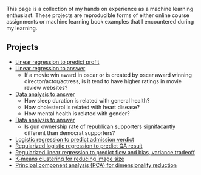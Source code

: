 This page is a collection of my hands on experience as a machine learning enthusiast. These projects are reproducible forms of either online course assignments or machine learning book examples that I encountered during my learning.
## Projects

* [Linear regression to predict profit](./LinearRegression/PredictProfit/predict_profit.html)
* [Linear regression to answer](./LinearRegression/PredictRating/predict_rating.html)
   * If a movie win award in oscar or is created by oscar award winning director/actor/actress, is it tend to have higher ratings     in movie review websites?
* [Data analysis to answer](./DataAnalysis/CorrelationAnalysis/health_data_analysis.html)
  * How sleep duration is related with general health?
  * How cholesterol is related with heart disease?
  * How mental health is related with gender?
* [Data analysis to answer](./DataAnalysis/StasticalInference/statistical_inference.html)
  * Is gun ownership rate of republican supporters signifacantly different than democrat supporters?
* [Logistic regression to predict admission verdict](./LogisticRegression/PredictAdmission/predict_admission.html)
* [Regularized logistic regression to predict QA result](./LogisticRegression/PredictQAResult/predict_QA_result.html)
* [Regularized linear regression to predict flow and bias, variance tradeoff](./LinearRegression/PredictFlow/predict_flow.html)
* [K-means clustering for reducing image size](./K-Means/reduce_image.html)
* [Principal component analysis (PCA) for dimensionality reduction](./PCA/reduce_dimension.html)
